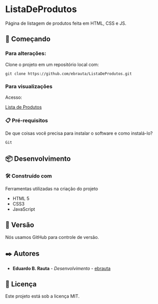 
# ListaDeProdutos

Página de listagem de produtos feita em HTML, CSS e JS.

## 🚀 Começando

### Para alterações:

Clone o projeto em um repositório local com: 

``` git clone https://github.com/ebrauta/ListaDeProdutos.git ```

### Para visualizações

Acesso: 

[Lista de Produtos](https://ebrauta.github.io/ListaDeProdutos/)


### 📋 Pré-requisitos
De que coisas você precisa para instalar o software e como instalá-lo? 

``` Git ```

## 📦 Desenvolvimento
### 🛠️ Construído com
Ferramentas utilizadas na criação do projeto
* HTML 5
* CSS3
* JavaScript

## 📌 Versão
Nós usamos GitHub para controle de versão.

## ✒️ Autores
* **Eduardo B. Rauta** - *Desenvolvimento* - [ebrauta](https://github.com/ebrauta)

## 📄 Licença
Este projeto está sob a licença MIT.
